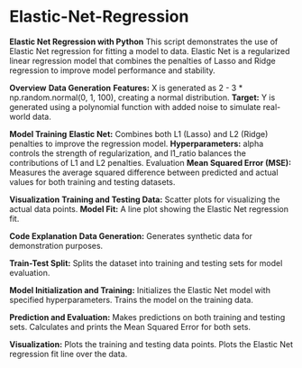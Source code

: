 # Elastic-Net-Regression

**Elastic Net Regression with Python**
This script demonstrates the use of Elastic Net regression for fitting a model to data. Elastic Net is a regularized linear regression model that combines the penalties of Lasso and Ridge regression to improve model performance and stability.

**Overview**
**Data Generation**
**Features:** X is generated as 2 - 3 * np.random.normal(0, 1, 100), creating a normal distribution.
**Target:** Y is generated using a polynomial function with added noise to simulate real-world data.

**Model Training**
**Elastic Net:** Combines both L1 (Lasso) and L2 (Ridge) penalties to improve the regression model.
**Hyperparameters:** alpha controls the strength of regularization, and l1_ratio balances the contributions of L1 and L2 penalties.
Evaluation
**Mean Squared Error (MSE):** Measures the average squared difference between predicted and actual values for both training and testing datasets.

**Visualization**
**Training and Testing Data:** Scatter plots for visualizing the actual data points.
**Model Fit:** A line plot showing the Elastic Net regression fit.

**Code Explanation**
**Data Generation:**
Generates synthetic data for demonstration purposes.

**Train-Test Split:**
Splits the dataset into training and testing sets for model evaluation.

**Model Initialization and Training:**
Initializes the Elastic Net model with specified hyperparameters.
Trains the model on the training data.

**Prediction and Evaluation:**
Makes predictions on both training and testing sets.
Calculates and prints the Mean Squared Error for both sets.

**Visualization:**
Plots the training and testing data points.
Plots the Elastic Net regression fit line over the data.
